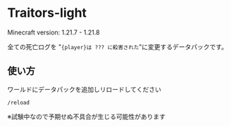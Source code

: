 # Traitors-light

Minecraft version: 1.21.7 - 1.21.8

全ての死亡ログを "`{player}は ??? に殺害された`"に変更するデータパックです。


## 使い方
ワールドにデータパックを追加しリロードしてください
```mcfunction
/reload
```

※試験中なので予期せぬ不具合が生じる可能性があります

